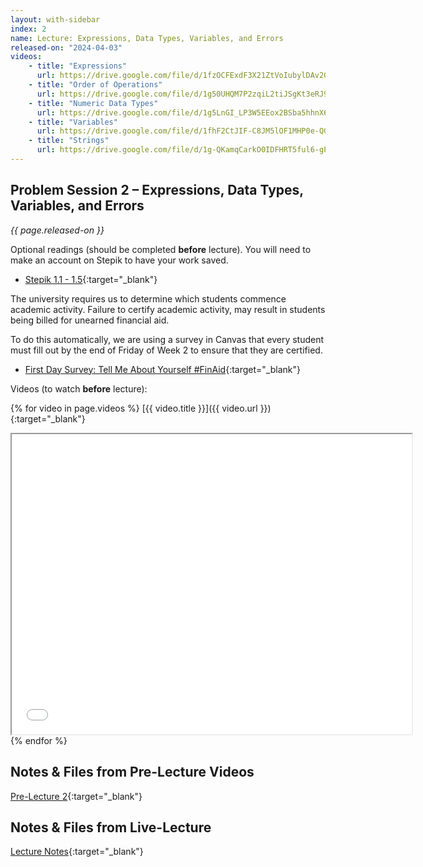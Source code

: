 ```yaml
---
layout: with-sidebar
index: 2
name: Lecture: Expressions, Data Types, Variables, and Errors
released-on: "2024-04-03"
videos:
    - title: "Expressions"
      url: https://drive.google.com/file/d/1fzOCFExdF3X21ZtVoIubylDAv2Gtxbqz
    - title: "Order of Operations"
      url: https://drive.google.com/file/d/1g50UHQM7P2zqiL2tiJSgKt3eRJ9ju2Ex
    - title: "Numeric Data Types"
      url: https://drive.google.com/file/d/1g5LnGI_LP3W5EEox2BSba5hhnX6LxZn3
    - title: "Variables"
      url: https://drive.google.com/file/d/1fhF2CtJIF-C8JM5lOF1MHP0e-QGY2Bgr
    - title: "Strings"
      url: https://drive.google.com/file/d/1g-QKamqCarkO0IDFHRT5ful6-gPYPPa-
---
```


## Problem Session 2 – Expressions, Data Types, Variables, and Errors

_{{ page.released-on }}_

Optional readings (should be completed **before** lecture). You will need to make an account on Stepik to have your work saved.
- [Stepik 1.1 - 1.5](https://stepik.org/lesson/567165/step/1?unit=561438){:target="_blank"}

The university requires us to determine which students commence academic activity. Failure to certify academic activity, may result in students being billed for unearned financial aid.

To do this automatically, we are using a survey in Canvas that every student must fill out by the end of Friday of Week 2 to ensure that they are certified.
- [First Day Survey: Tell Me About Yourself #FinAid](https://canvas.ucsd.edu/courses/54799/quizzes/170078){:target="_blank"}

Videos (to watch **before** lecture):

{% for video in page.videos %}
[{{ video.title }}]({{ video.url }}){:target="_blank"}

<iframe src="{{ video.url }}/preview" width="640" height="480" allow="autoplay"></iframe>
{% endfor %}

## Notes & Files from Pre-Lecture Videos

[Pre-Lecture 2](https://github.com/ucsd-cse8a-sp24/ucsd-cse8a-sp24.github.io/tree/main/_pre-lectures/lecture-02){:target="_blank"}

## Notes & Files from Live-Lecture

[Lecture Notes](https://drive.google.com/drive/folders/12mIYImCEj7QstEc79Ux52pCesBqUdwTL?usp=sharing){:target="_blank"}
